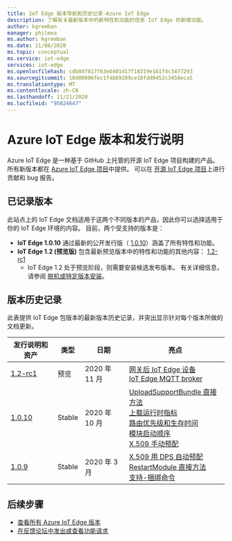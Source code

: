 ```yaml
---
title: IoT Edge 版本导航和历史记录-Azure IoT Edge
description: 了解有关最新版本中的新特性和功能的信息 IoT Edge 的新增功能。
author: kgremban
manager: philmea
ms.author: kgremban
ms.date: 11/08/2020
ms.topic: conceptual
ms.service: iot-edge
services: iot-edge
ms.openlocfilehash: cdb84f817f63e6401d17f18319e161f4c3477293
ms.sourcegitcommit: 10d00006fec1f4b69289ce18fdd0452c3458eca5
ms.translationtype: MT
ms.contentlocale: zh-CN
ms.lasthandoff: 11/21/2020
ms.locfileid: "95024647"
---
```

# <a name="azure-iot-edge-versions-and-release-notes"></a>Azure IoT Edge 版本和发行说明

Azure IoT Edge 是一种基于 GitHub 上托管的开源 IoT Edge 项目构建的产品。 所有新版本都在 [Azure IoT Edge 项目](https://github.com/Azure/azure-iotedge)中提供。 可以在 [开源 IoT Edge 项目](https://github.com/Azure/iotedge)上进行贡献和 bug 报告。

## <a name="documented-versions"></a>已记录版本

此站点上的 IoT Edge 文档适用于这两个不同版本的产品，因此你可以选择适用于你的 IoT Edge 环境的内容。 目前，两个受支持的版本是：

* **IoT Edge 1.0.10** 通过最新的公开发行版（ [1.0.10](https://github.com/Azure/azure-iotedge/releases/tag/1.0.10)）涵盖了所有特性和功能。
* **IoT Edge 1.2 (预览版)** 包含最新预览版本中的特性和功能的其他内容： [1.2-rc1](https://github.com/Azure/azure-iotedge/releases/tag/1.2.0-rc1)
  * IoT Edge 1.2 处于预览阶段，则需要安装候选发布版本。 有关详细信息，请参阅 [脱机或特定版本安装](how-to-install-iot-edge.md?tabs=linux#offline-or-specific-version-installation)。

## <a name="version-history"></a>版本历史记录

此表提供 IoT Edge 包版本的最新版本历史记录，并突出显示针对每个版本所做的文档更新。

| 发行说明和资产 | 类型 | 日期 | 亮点 |
| ------------------------ | ---- | ---- | ---------- |
| [1.2-rc1](https://github.com/Azure/azure-iotedge/releases/tag/1.2.0-rc1) | 预览 | 2020 年 11 月 | [网关后 IoT Edge 设备](how-to-connect-downstream-iot-edge-device.md?view=iotedge-2020-11&preserve-view=true)<br>[IoT Edge MQTT broker](how-to-publish-subscribe.md?view=iotedge-2020-11&preserve-view=true) |
| [1.0.10](https://github.com/Azure/azure-iotedge/releases/tag/1.0.10) | Stable | 2020 年 10 月 | [UploadSupportBundle 直接方法](how-to-retrieve-iot-edge-logs.md#upload-support-bundle-diagnostics)<br>[上载运行时指标](how-to-access-built-in-metrics.md)<br>[路由优先级和生存时间](module-composition.md#priority-and-time-to-live)<br>[模块启动顺序](module-composition.md#configure-modules)<br>[X.509 手动预配](how-to-manual-provision-x509.md) |
| [1.0.9](https://github.com/Azure/azure-iotedge/releases/tag/1.0.9) | Stable | 2020 年 3 月 | [X.509 用 DPS 自动预配](how-to-auto-provision-x509-certs.md)<br>[RestartModule 直接方法](how-to-edgeagent-direct-method.md#restart-module)<br>[支持-捆绑命令](troubleshoot.md#gather-debug-information-with-support-bundle-command) |

## <a name="next-steps"></a>后续步骤

* [查看所有 Azure IoT Edge 版本](https://github.com/Azure/azure-iotedge/releases)
* [在反馈论坛中发出或查看功能请求](https://feedback.azure.com/forums/907045-azure-iot-edge)